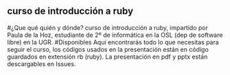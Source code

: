 ## curso de introducción a ruby
#¿Que qué quién y dónde?
curso de introducción a ruby, impartido por Paula de la Hoz, estudiante de 2º de informática en la OSL (dep de software libre) en la UGR.
#Disponibles
Aquí encontrarás todo lo que necesitas para seguir el curso, los códigos usados en la presentación están en código guardados en extensión rb (ruby). La presentación en pdf y pptx están descargables en Issues. 

